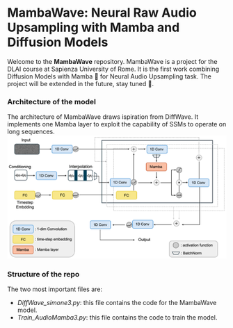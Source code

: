 # MambaWave: Neural Raw Audio Upsampling with Mamba and Diffusion Models

Welcome to the **MambaWave** repository. 
MambaWave is a project for the DLAI course at Sapienza University of Rome. It is the first work combining Diffusion Models with Mamba 🐍 for Neural Audio Upsampling task. The project will be extended in the future, stay tuned 👀.


### Architecture of the model

The architecture of MambaWave draws ispiration from DiffWave. It implements one Mamba layer to exploit the capability of SSMs to operate on long sequences.
![Diagramma del progetto](MambaWave.png)

### Structure of the repo
The two most important files are:
* *DiffWave_simone3.py*: this file contains the code for the MambaWave model.
* *Train_AudioMamba3.py*: this file contains the code to train the model.
